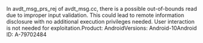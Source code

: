 In avdt_msg_prs_rej of avdt_msg.cc, there is a possible out-of-bounds read due to improper input validation. This could lead to remote information disclosure with no additional execution privileges needed. User interaction is not needed for exploitation.Product: AndroidVersions: Android-10Android ID: A-79702484